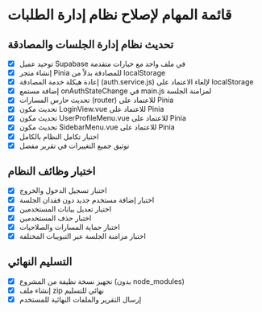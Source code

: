 # قائمة المهام لإصلاح نظام إدارة الطلبات

## تحديث نظام إدارة الجلسات والمصادقة

- [x] توحيد عميل Supabase في ملف واحد مع خيارات متقدمة
- [x] إنشاء متجر Pinia للمصادقة بدلاً من localStorage
- [x] إعادة هيكلة خدمة المصادقة (auth.service.js) لإلغاء الاعتماد على localStorage
- [x] إضافة مستمع onAuthStateChange في main.js لمزامنة الجلسة
- [x] تحديث حارس المسارات (router) للاعتماد على Pinia
- [x] تحديث مكون LoginView.vue للاعتماد على Pinia
- [x] تحديث مكون UserProfileMenu.vue للاعتماد على Pinia
- [x] تحديث مكون SidebarMenu.vue للاعتماد على Pinia
- [x] اختبار تكامل النظام بالكامل
- [x] توثيق جميع التغييرات في تقرير مفصل

## اختبار وظائف النظام

- [x] اختبار تسجيل الدخول والخروج
- [x] اختبار إضافة مستخدم جديد دون فقدان الجلسة
- [x] اختبار تعديل بيانات المستخدمين
- [x] اختبار حذف المستخدمين
- [x] اختبار حماية المسارات والصلاحيات
- [x] اختبار مزامنة الجلسة عبر التبويبات المختلفة

## التسليم النهائي

- [x] تجهيز نسخة نظيفة من المشروع (بدون node_modules)
- [x] إنشاء ملف zip نهائي للتسليم
- [x] إرسال التقرير والملفات النهائية للمستخدم
